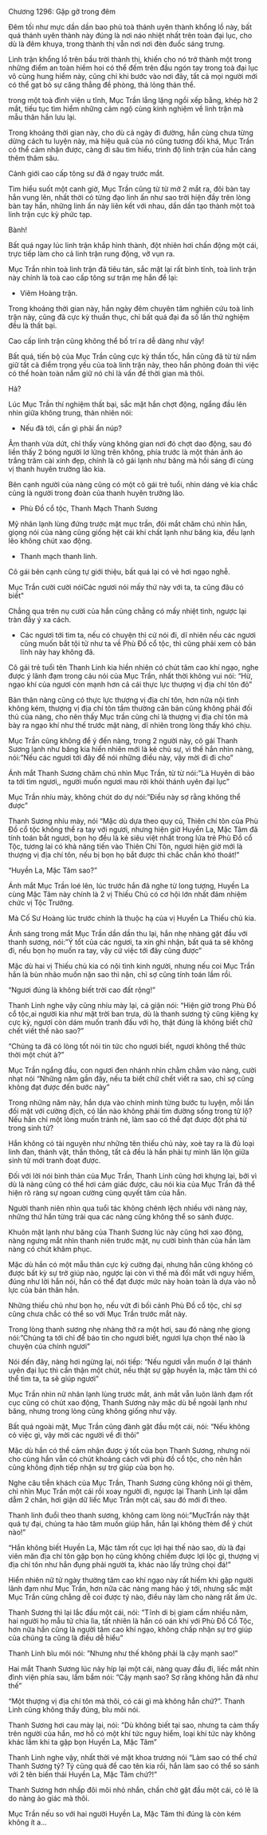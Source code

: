 




Chương 1296: Gặp gỡ trong đêm


Đêm tối như mực dần dần bao phủ toà thánh uyên thành khổng lồ này, bất quá thánh uyên thành này đúng là nơi náo nhiệt nhất trên toàn đại lục, cho dù là đêm khuya, trong thành thị vẫn nơi nơi đèn đuốc sáng trưng.

Linh trận khổng lồ trên bầu trời thành thị, khiến cho nó trở thành một trong những điểm an toàn hiếm hoi có thể đếm trên đầu ngón tay trong toà đại lục vô cùng hung hiểm này, cũng chỉ khi bước vào nơi đây, tất cả mọi người mới có thể gạt bỏ sự căng thẳng đề phòng, thả lỏng thản thể.

trong một toà đình viện u tĩnh, Mục Trần lẳng lặng ngồi xếp bằng, khép hờ 2 mắt, tiếu tục tìm hiểm những cảm ngộ cùng kinh nghiệm về linh trận mà mẫu thân hắn lưu lại.

Trong khoảng thời gian này, cho dù cả ngày đi đường, hắn cùng chưa từng dừng cách tu luyện này, mà hiệu quả của nó cũng tương đối khá, Mục Trần có thể cảm nhận được, càng đi sâu tìm hiểu, trình độ linh trận của hắn càng thêm thâm sâu.

Cảnh giới cao cấp tông sư đã ở ngay trước mắt.

Tìm hiểu suốt một canh giờ, Mục Trần cũng từ từ mở 2 mắt ra, đôi bàn tay hắn vung lên, nhất thời có từng đạo linh ấn như sao trời hiện đầy trên lòng bàn tay hắn, những linh ấn này liên kết với nhau, dần dần tạo thành một toà linh trận cực kỳ phức tạp.

Bành!

Bất quá ngay lúc linh trận khắp hình thành, đột nhiên hơi chấn động một cái, trực tiếp làm cho cả linh trận rung động, vỡ vụn ra.

Mục Trần nhìn toà linh trận đã tiêu tán, sắc mặt lại rất bình tĩnh, toà linh trận này chính là toà cao cấp tông sư trận mẹ hắn để lại:

- Viêm Hoàng trận.

Trong khoảng thời gian này, hắn ngày đêm chuyên tâm nghiên cứu toà linh trận này, cũng đã cực kỳ thuần thục, chỉ bất quá đại đa số lần thử nghiệm đều là thất bại.

Cao cấp linh trận cũng không thể bố trí ra dễ dàng như vậy!

Bất quá, tiến bộ của Mục Trần cũng cực kỳ thần tốc, hắn cũng đã từ từ nắm giữ tất cả điểm trọng yếu của toà linh trận này, theo hắn phỏng đoán thì việc có thể hoàn toàn nắm giữ nó chỉ là vấn đề thời gian mà thôi.

Hả?

Lúc Mục Trần thí nghiệm thất bại, sắc mặt hắn chợt động, ngẩng đầu lên nhìn giữa không trung, thản nhiên nói:

- Nếu đã tới, cần gì phải ẩn núp?

Âm thanh vừa dứt, chỉ thấy vùng không gian nơi đó chợt dao động, sau đó liền thấy 2 bóng người lơ lửng trên không, phía trước là một thản ảnh áo trắng trâm cài xinh đẹp, chính là cô gái lạnh như băng mà hồi sáng đi cùng vị thanh huyên trưởng lão kia.

Bên cạnh người của nàng cũng có một cô gái trẻ tuổi, nhìn dáng vẻ kia chắc cũng là người trong đoàn của thanh huyên trưởng lão.

- Phù Đồ cổ tộc, Thanh Mạch Thanh Sương

Mỹ nhân lạnh lùng đứng trước mặt mục trần, đôi mắt chăm chú nhìn hắn, giọng nói của nàng cũng giống hệt cái khí chất lạnh như băng kia, đều lạnh lẽo không chút xao động. 

- Thanh mạch thanh linh.

Cô gái bên cạnh cũng tự giới thiệu, bất quá lại có vẻ hơi ngạo nghễ.

Mục Trần cười cười nóiCác ngươi nói mấy thứ này với ta, ta cũng đâu có biết"

Chẳng qua trên nụ cười của hắn cũng chẳng có mấy nhiệt tình, ngược lại tràn đầy ý xa cách.

- Các ngươi tới tìm ta, nếu có chuyện thì cứ nói đi, dĩ nhiên nếu các ngươi cũng muốn bắt tội tử như ta về Phù Đồ cổ tộc, thì cũng phải xem cỏ bản lĩnh này hay không đã.

Cô gái trẻ tuổi tên Thanh Linh kia hiền nhiên có chút tâm cao khí ngạo, nghe được ý lãnh đạm trong cảu nói của Mục Trần, nhất thời không vui nói: “Hừ, ngạo khí của ngươi còn mạnh hơn cả cái thực lực thượng vị địa chí tôn đỏ”

Bản thân nàng cũng có thực lực thượng vị địa chí tôn, hơn nữa nội tình không kém, thượng vị địa chí tôn tầm thường căn bản cũng không phải đối thủ của nàng, cho nên thấy Mục trần cũng chỉ là thượng vị địa chí tôn mà bày ra ngạo khí như thế trước mặt nàng, dĩ nhiên trong lòng thấy khó chịu.

Mục Trần cũng không để ý đến nàng, trong 2 người này, cô gái Thanh Sương lạnh như băng kia hiển nhiên mới là kẻ chủ sự, vì thế hắn nhìn nàng, nói:”Nếu các ngươi tới đây để nói những điều này, vậy mời đi đi cho”

Ánh mắt Thanh Sương chăm chú nhìn Mục Trần, từ từ nói:”Là Huyên di bảo ta tới tìm ngươi,, người muốn ngươi mau rời khỏi thánh uyên đại lục”

Mục Trần nhíu mày, không chút do dự nói:”Điều này sợ rằng không thể được”

Thanh Sương nhíu mày, nói “Mặc dù dựa theo quy củ, Thiên chí tôn của Phù Đồ cổ tộc không thể ra tay với ngươi, nhưng hiện giờ Huyền La, Mặc Tâm đã tính toán bắt ngươi, bọn họ đều là kẻ siêu việt nhất trong lứa trẻ Phù Đồ cổ Tộc, tương lai có khả năng tiến vào Thiên Chí Tôn, ngươi hiện giờ mới là thượng vị địa chí tôn, nếu bị bọn họ bắt được thì chắc chắn khó thoát!”

“Huyền La, Mặc Tâm sao?”

Ánh mắt Mục Trần loé lên, lúc trước hắn đã nghe từ long tượng, Huyền La cùng Mặc Tâm này chính là 2 vị Thiếu Chủ có cơ hội lớn nhất đảm nhiệm chức vị Tộc Trưởng.

Mà Cố Sư Hoàng lúc trước chính là thuộc hạ của vị Huyền La Thiếu chủ kia.

Ánh sáng trong mắt Mục Trần dần dần thu lại, hắn nhẹ nhàng gật đầu với thanh sương, nói:”Ý tốt của các ngươi, ta xin ghi nhận, bất quá ta sẽ không đi, nếu bọn họ muốn ra tay, vậy cứ việc tới đây cũng được”

Mặc dù hai vị Thiếu chủ kia có nội tình kinh người, nhưng nếu coi Mục Trần hắn là bùn nhão muốn nặn sao thì nặn, chỉ sợ cũng tính toán lầm rồi.

“Ngươi đúng là không biết trời cao đất rộng!”

Thanh Linh nghe vậy cũng nhíu mày lại, cả giận nói: “Hiện giờ trong Phù Đồ cổ tộc,ai người kia như mặt trời ban trưa, dù là thanh sương tỷ cũng kiêng kỵ cực kỳ, ngươi còn dám muốn tranh đấu với họ, thật đúng là không biết chữ chết viết thế nào sao?”

“Chúng ta đã có lòng tốt nói tin tức cho ngươi biết, ngươi không thể thức thời một chút à?”

Mục Trần ngẩng đầu, con ngươi đen nhánh nhìn chằm chằm vào nàng, cười nhạt nói “Những năm gần đây, nếu ta biết chữ chết viết ra sao, chỉ sợ cũng không đạt được đến bước này”

Trong những năm này, hắn dựa vào chính mình từng bước tu luyện, mỗi lần đối mặt với cường địch, có lần nào không phải tìm đường sống trong tử lộ? Nếu hắn chỉ một lòng muốn tránh né, làm sao có thể đạt được đột phá từ trong sinh tử?

Hắn không có tài nguyên như những tên thiếu chủ này, xoè tay ra là đủ loại linh đan, thánh vật, thần thông, tất cả đều là hắn phải tự mình lăn lộn giữa sinh tử mới tranh đoạt được.

Đối với lời nói bình thản của Mục Trần, Thanh Linh cũng hơi khựng lại, bởi vì dù là nàng cũng có thể hơi cảm giác được, câu nói kia của Mục Trần đã thể hiện rõ ràng sự ngoan cường cùng quyết tâm của hắn.

Người thanh niên nhìn qua tuổi tác không chênh lệch nhiều với nàng này, những thứ hắn từng trải qua các nàng cũng không thể so sánh được.

Khuôn mặt lạnh như băng của Thanh Sương lúc này cũng hơi xao động, nàng ngưng mắt nhìn thanh niên trước mặt, nụ cười bình thản của hắn làm nàng có chút khâm phục.

Mặc dù hắn có một mẫu thân cực kỳ cường đại, nhưng hắn cũng không có được bất kỳ sự trở giúp nào, ngược lại còn vì thế mà đối mắt với nguy hiểm, đúng như lời hắn nói, hắn có thể đạt được mức này hoàn toàn là dựa vào nỗ lực của bản thân hắn.

Những thiếu chủ như bọn họ, nếu vứt đi bối cảnh Phù Đồ cổ tộc, chỉ sợ cũng chưa chắc có thể so với Mục Trần trước mắt này.

Trong lòng thanh sương nhẹ nhàng thở ra một hơi, sau đó nàng nhẹ giọng nói:”Chúng ta tới chỉ để báo tin cho ngươi biết, ngươi lựa chọn thế nào là chuyện của chính ngươi”

Nói đến đây, nàng hơi ngừng lại, nói tiếp: “Nếu ngươi vẫn muốn ở lại thánh uyên đại lục thì cẩn thận một chút, nếu thật sự gặp huyền la, mặc tâm thì có thể tìm ta, ta sẽ giúp ngươi”

Mục Trần nhìn nữ nhân lạnh lùng trước mắt, ánh mắt vẫn luôn lãnh đạm rốt cục cũng có chút xao động, Thanh Sương này mặc dù bề ngoài lạnh như băng, nhưng trong lòng cũng không giống như vậy.

Bất quá ngoài mặt, Mục Trần cũng đành gật đầu một cái, nói: “Nếu không cỏ việc gì, vậy mời các người về đi thôi”

Mặc dù hắn có thể cảm nhận được ý tốt của bọn Thanh Sương, nhưng nói cho cùng hắn vẫn có chút khoảng cách với phù đồ cổ tộc, cho nên hắn cũng không định tiếp nhận sự trợ giúp của bọn họ.

Nghe câu tiễn khách của Mục Trần, Thanh Sương cũng không nói gì thêm, chỉ nhìn Mục Trần một cái rồi xoay người đi, ngược lại Thanh Linh lại dẫm dẫm 2 chân, hơi giận dữ liếc Mục Trần một cái, sau đó mới đi theo.

Thanh linh đuổi theo thanh sương, không cam lòng nói:”MụcTrần này thật quá tự đại, chúng ta hảo tâm muốn giúp hắn, hắn lại không thèm để ý chút nào!”

“Hắn không biết Huyền La, Mặc tâm rốt cục lợi hại thế nào sao, dù là đại viên mãn địa chí tôn gặp bọn họ cũng không chiếm được lợi lộc gì, thượng vị địa chí tôn như hắn đụng phải người ta, khác nào lấy trứng chọi đá!”

Hiển nhiên nữ tử ngày thường tâm cao khí ngạo này rất hiếm khi gặp người lãnh đạm như Mục Trần, hơn nữa các nàng mang hảo ý tới, nhưng sắc mặt Mục Trần cũng chẳng dễ coi được tý nào, điều này làm cho nàng rất ấm ức.

Thanh Sương thì lại lắc đầu một cái, nói: ”Tĩnh di bị giam cầm nhiều năm, hai người họ mẫu tử chia lìa, tất nhiên là hắn có oán khí với Phù Đồ Cổ Tộc, hơn nữa hắn cũng là người tâm cao khí ngạo, không chấp nhận sự trợ giúp của chúng ta cũng là điều dễ hiểu”

Thanh Linh bĩu môi nói: ”Nhưng như thế không phải là cậy mạnh sao!”

Hai mắt Thanh Sương lúc này híp lại một cái, nàng quay đầu đi, liếc mắt nhìn đình viện phía sau, lẩm bẩm nói: ”Cậy mạnh sao? Sợ rằng không hẳn đã như thế”

“Một thượng vị địa chí tôn mà thôi, có cái gì mà không hẳn chứ?”. Thanh Linh cũng không thấy đúng, bĩu môi nói.

Thanh Sương hơi cau mày lại, nói: ”Dù không biết tại sao, nhưng ta cảm thấy trên người của hắn, mơ hồ có một khí tức nguy hiểm, loại khí tức này không khác lắm khi ta gặp bọn Huyền La, Mặc Tâm”

Thanh Linh nghe vậy, nhất thời vẻ mặt khoa trương nói “Làm sao có thể chứ Thanh Sương tỷ? Tỷ cũng quá đề cao tên kia rồi, hắn làm sao có thể so sánh với 2 tên biến thái Huyền La, Mặc Tâm chứ?!”

Thanh Sương hơn nhấp đôi môi nhỏ nhắn, chần chờ gật đầu một cái, có lẽ là do nàng ảo giác mà thôi.

Mục Trần nếu so với hai người Huyền La, Mặc Tâm thì đúng là còn kém không ít a...




